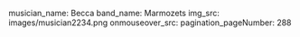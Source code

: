 musician_name: Becca
band_name: Marmozets
img_src: images/musician2234.png
onmouseover_src: 
pagination_pageNumber: 288